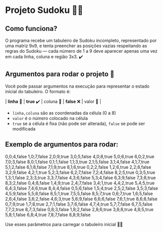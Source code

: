 # Projeto Sudoku 🧩😁 

## Como funciona?

O programa recebe um tabuleiro de Sudoku incompleto, representado por uma matriz 9x9, e tenta preencher as posições vazias respeitando as regras do Sudoku — cada número de 1 a 9 deve aparecer apenas uma vez em cada linha, coluna e região 3x3. ✔️


## Argumentos para rodar o projeto 🎯

Você pode passar argumentos na execução para representar o estado inicial do tabuleiro. O formato é:

| **linha** 📍    | **true** ✔️   | coluna 📐       | **false** ❌ 
| valor 🎯        |     


- `linha,coluna` são as coordenadas da célula (0 a 8)  
- `valor` é o número colocado na célula  
- `true` se a célula é fixa (não pode ser alterada), `false` se pode ser modificada  

## Exemplo de argumentos para rodar:

0,0;4,false 1,0;7,false 2,0;9,true 3,0;5,false 4,0;8,true 5,0;6,true 6,0;2,true 7,0;3,false 8,0;1,false 0,1;1,false 1,1;3,true 2,1;5,false 3,1;4,false 4,1;7,true 5,1;2,false 6,1;8,false 7,1;9,true 8,1;6,true 0,2;2,false 1,2;6,true 2,2;8,false 3,2;9,false 4,2;1,true 5,2;3,false 6,2;7,false 7,2;4,false 8,2;5,true 0,3;5,true 1,3;1,false 2,3;3,true 3,3;7,false 4,3;6,false 5,3;4,false 6,3;9,false 7,3;8,true 8,3;2,false 0,4;8,false 1,4;9,true 2,4;7,false 3,4;1,true 4,4;2,true 5,4;5,true 6,4;3,false 7,4;6,true 8,4;4,false 0,5;6,false 1,5;4,true 2,5;2,false 3,5;3,false 4,5;9,false 5,5;8,false 6,5;1,true 7,5;5,false 8,5;7,true 0,6;7,true 1,6;5,false 2,6;4,false 3,6;2,false 4,6;3,true 5,6;9,false 6,6;6,false 7,6;1,true 8,6;8,false 0,7;9,true 1,7;8,true 2,7;1,false 3,7;6,false 4,7;4,true 5,7;7,false 6,7;5,false 7,7;2,true 8,7;3,false 0,8;3,false 1,8;2,false 2,8;6,true 3,8;8,true 4,8;5,true 5,8;1,false 6,8;4,true 7,8;7,false 8,8;9,false

Use esses parâmetros para carregar o tabuleiro inicial 🧠✅


